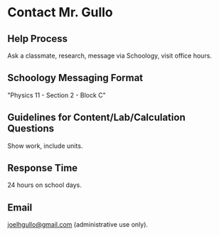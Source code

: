# Contact Mr. Gullo

## Help Process

Ask a classmate, research, message via Schoology, visit office hours.

## Schoology Messaging Format

"Physics 11 - Section 2 - Block C"

## Guidelines for Content/Lab/Calculation Questions

Show work, include units.

## Response Time

24 hours on school days.

## Email

joelhgullo@gmail.com (administrative use only).

